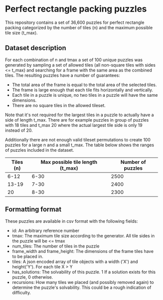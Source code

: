 # Perfect rectangle packing puzzles
This repository contains a set of 36,600 puzzles for perfect rectangle packing categorized by the number of tiles (n) and the maximum possible tile size (t_max). 


## Dataset description
For each combination of n and tmax a set of 100 unique puzzles was generated by sampling a set of allowed tiles (all non-square tiles with sides <= t_max) and searching for a frame with the same area as the combined tiles. 
The resulting puzzles have a number of guarantees:
* The total area of the frame is equal to the total area of the selected tiles.
* The frame is large enough that each tile fits horizontally and vertically.
* Each tile in a puzzle is unique, no two tiles in a puzzle will have the same dimensions.
* There are no square tiles in the allowed tileset.

Note that it's not required for the largest tiles in a puzzle to actually have a side of length t_max. There are for example puzzles in group of puzzles with 18 tiles and t_max 20 where the actual largest tile side is only 19 instead of 20.

Additionally there are not enough valid tileset permutations to create 100 puzzles for a large n and a small t_max. The table below shows the ranges of puzzles included in the dataset.

|Tiles (n)|Max possible tile length (t_max)|Number of puzzles|
|---|---|---|
|6-12|6-30|2500
|13-19|7-30|2400
|20|8-30|2300

## Formatting format
These puzzles are available in csv format with the following fields:
* id: An arbitrary reference number
* tmax: The maximum tile size according to the generator. All tile sides in the puzzle will be  <= tmax
* num_tiles: The number of tiles in the puzzle
* frame_width and frame_height: The dimensions of the frame tiles have to be placed in.
* tiles: A json encoded array of tile objects with a width ('X') and height('Y').  For each tile X > Y 
* has_solutions:  The solvability of this puzzle. 1 If a solution exists for this puzzle, 0 otherwise.
* recursions: How many tiles we placed (and possibly removed again) to determine the puzzle's solvability. This could be a rough indication of difficulty.

